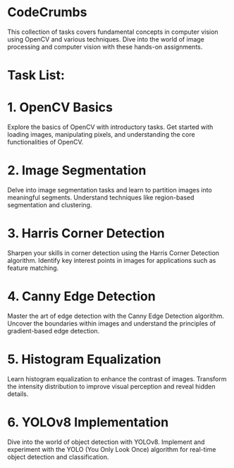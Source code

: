 # CodeCrumbs
This collection of tasks covers fundamental concepts in computer vision using OpenCV and various techniques. Dive into the world of image processing and computer vision with these hands-on assignments.
# Task List:
# 1. OpenCV Basics
Explore the basics of OpenCV with introductory tasks. Get started with loading images, manipulating pixels, and understanding the core functionalities of OpenCV.
# 2. Image Segmentation
Delve into image segmentation tasks and learn to partition images into meaningful segments. Understand techniques like region-based segmentation and clustering.
# 3. Harris Corner Detection
Sharpen your skills in corner detection using the Harris Corner Detection algorithm. Identify key interest points in images for applications such as feature matching.
# 4. Canny Edge Detection
Master the art of edge detection with the Canny Edge Detection algorithm. Uncover the boundaries within images and understand the principles of gradient-based edge detection.
# 5. Histogram Equalization
Learn histogram equalization to enhance the contrast of images. Transform the intensity distribution to improve visual perception and reveal hidden details.
# 6. YOLOv8 Implementation
Dive into the world of object detection with YOLOv8. Implement and experiment with the YOLO (You Only Look Once) algorithm for real-time object detection and classification.
